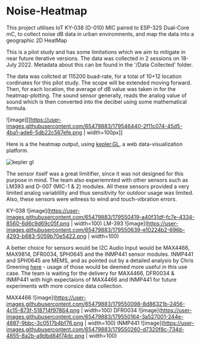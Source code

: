 # Noise-Heatmap
This project utilises IoT KY-038 (D-010) MIC paired to ESP-32S Dual-Core mC, to collect noise dB data in urban environments, and map the data into a geographic 2D HeatMap

This is a pilot study and has some limitations which we aim to mitigate in near future iterative versions. The data was collected in 2 sessions on 18-July 2022. Metadata about this can be found in the '/Data Collected' folder.

The data was collcted at 115200 buad-rate, for a total of 10+12 location cordinates for this pilot study. The scope will be extended moving forward. Then, for each location, the average of dB value was taken in for the heatmap-plotting. The sound sensor generally, reads the analog value of sound which is then converted into the decibel using some mathematical formula.

![image][[https://user-images.githubusercontent.com/65479883/179546440-2f11c074-45d5-4ba1-ade6-5db22c567efe.png | width=100px]]

Here is a the heatmap output, using [kepler.GL](https://www.kepler.gl), a web data-visualization platform.

![kepler gl](https://user-images.githubusercontent.com/65479883/179546474-249b85bf-6f4f-4fa0-a0f4-a50ed39cdf81.png)

The sensor itself was a great limitifier, since it was not designed for this purpose in mind. The team also experiemnted with other sensors such as LM393 and D-007 (MIC-1 & 2) modules. All these sensors provided a very limited analog variablility and thus sensitivity for outdoor usage was limited. Also, these sensors were witness to wind and touch-vibration errors.

KY-038 ![image](https://user-images.githubusercontent.com/65479883/179550419-a40f31df-fc7e-4334-8560-6d6c9d69c05f.png  | width=100) LM-393 ![image](https://user-images.githubusercontent.com/65479883/179550639-e10224b2-696b-4293-b683-5059b70e5422.png  | width=100)

A better choice for sensors would be I2C Audio Input would be MAX4466, MAX9814, DFR0034, SPH0645 and the INMP441 sensor modules. INMP441 and SPH0645 are MEMS, and as pointed out by a detailed analysis by Chris Greening [here](https://www.atomic14.com/2020/09/12/esp32-audio-input.html) - usage of those would be deemed more useful in this use case. The team is waiting for the delivery for MAX4466, DFR0034 & INMP441 with high expectaions of MAX4466 and INMP441 for future experiments with more consice data collection.

MAX4466 ![image](https://user-images.githubusercontent.com/65479883/179550098-8d86321b-2456-4c15-873f-518714f97864.png  | width=100) DFR0034 ![image](https://user-images.githubusercontent.com/65479883/179550164-3a527001-244e-4887-9bbc-3c0517b4bf76.png  | width=100) INMP441 ![image](https://user-images.githubusercontent.com/65479883/179550260-d7320f8c-734d-4855-8a2b-a9dbd84f74dc.png  | width=100)
